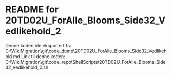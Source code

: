 # README for 20TD02U_ForAlle_Blooms_Side32_Vedlikehold_2
Denne koden ble eksportert fra C:\WikiMigration\git\code_dump\20TD02U_ForAlle_Blooms_Side32_Vedlikehold.md
Link til denne koden: C:\WikiMigration\git\code_repo\ShellScripts\20TD02U_ForAlle_Blooms_Side32_Vedlikehold_2.sh
